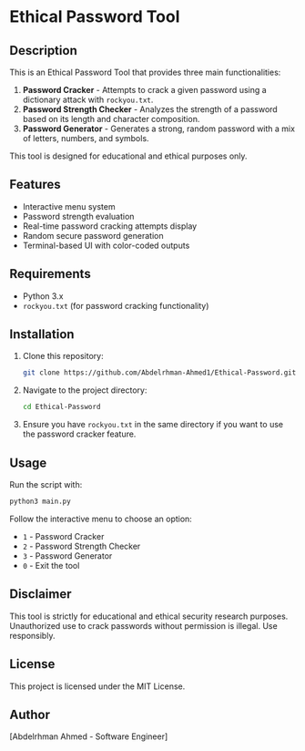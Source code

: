 # Ethical Password Tool

## Description
This is an Ethical Password Tool that provides three main functionalities:

1. **Password Cracker** - Attempts to crack a given password using a dictionary attack with `rockyou.txt`.
2. **Password Strength Checker** - Analyzes the strength of a password based on its length and character composition.
3. **Password Generator** - Generates a strong, random password with a mix of letters, numbers, and symbols.

This tool is designed for educational and ethical purposes only.

## Features
- Interactive menu system
- Password strength evaluation
- Real-time password cracking attempts display
- Random secure password generation
- Terminal-based UI with color-coded outputs

## Requirements
- Python 3.x
- `rockyou.txt` (for password cracking functionality)

## Installation
1. Clone this repository:
   ```sh
   git clone https://github.com/Abdelrhman-Ahmed1/Ethical-Password.git
   ```
2. Navigate to the project directory:
   ```sh
   cd Ethical-Password
   ```
3. Ensure you have `rockyou.txt` in the same directory if you want to use the password cracker feature.

## Usage
Run the script with:
```sh
python3 main.py
```
Follow the interactive menu to choose an option:
- `1` - Password Cracker
- `2` - Password Strength Checker
- `3` - Password Generator
- `0` - Exit the tool

## Disclaimer
This tool is strictly for educational and ethical security research purposes. Unauthorized use to crack passwords without permission is illegal. Use responsibly.

## License
This project is licensed under the MIT License.

## Author
[Abdelrhman Ahmed - Software Engineer]

